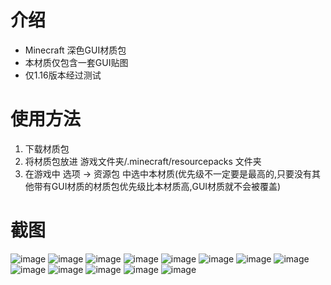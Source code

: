 # 介绍
* Minecraft 深色GUI材质包
* 本材质仅包含一套GUI贴图
* 仅1.16版本经过测试

# 使用方法
1. 下载材质包
2. 将材质包放进 游戏文件夹/.minecraft/resourcepacks 文件夹
3. 在游戏中 选项 -> 资源包 中选中本材质(优先级不一定要是最高的,只要没有其他带有GUI材质的材质包优先级比本材质高,GUI材质就不会被覆盖)

# 截图
![image](https://user-images.githubusercontent.com/58851040/119315124-19e68f00-bca8-11eb-912c-ca0533791019.png)
![image](https://user-images.githubusercontent.com/58851040/119316170-36cf9200-bca9-11eb-8480-b09ecea4f76d.png)
![image](https://user-images.githubusercontent.com/58851040/119315196-2f5bb900-bca8-11eb-8b82-e074c405be8e.png)
![image](https://user-images.githubusercontent.com/58851040/119315253-3d113e80-bca8-11eb-974f-fef074429f94.png)
![image](https://user-images.githubusercontent.com/58851040/119315406-603bee00-bca8-11eb-9263-0cdaa53d8d2e.png)
![image](https://user-images.githubusercontent.com/58851040/119315451-6b8f1980-bca8-11eb-8fab-5a31f994f180.png)
![image](https://user-images.githubusercontent.com/58851040/119315480-76e24500-bca8-11eb-9b57-af1dd2526bc3.png)
![image](https://user-images.githubusercontent.com/58851040/119315605-98433100-bca8-11eb-8072-7660f7d4967c.png)
![image](https://user-images.githubusercontent.com/58851040/119315671-adb85b00-bca8-11eb-9ba0-dd7b22bb5325.png)
![image](https://user-images.githubusercontent.com/58851040/119315905-e9532500-bca8-11eb-8be4-496572302302.png)
![image](https://user-images.githubusercontent.com/58851040/119315958-f6701400-bca8-11eb-8a67-868b62493459.png)
![image](https://user-images.githubusercontent.com/58851040/119315975-fd972200-bca8-11eb-835b-aa7425aa9e77.png)
![image](https://user-images.githubusercontent.com/58851040/119316031-0ab41100-bca9-11eb-9e0b-69bf2cbbffc3.png)
